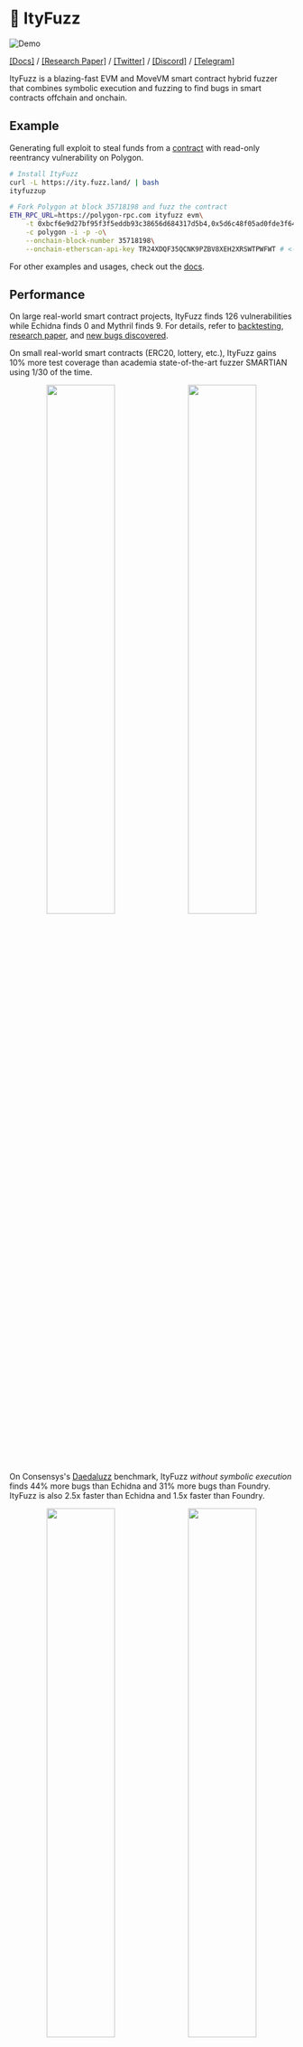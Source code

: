 # 🍦 ItyFuzz
![Demo](https://ityfuzz.assets.fuzz.land/demo-out.png)

[\[Docs\]](https://docs.ityfuzz.rs) /
[\[Research Paper\]](https://dl.acm.org/doi/pdf/10.1145/3597926.3598059) / 
[\[Twitter\]](https://twitter.com/hackthedefi) / 
[\[Discord\]](https://discord.com/invite/qQa436VEwt) / 
[\[Telegram\]](https://t.me/fuzzland) 



ItyFuzz is a blazing-fast EVM and MoveVM smart contract hybrid fuzzer that combines symbolic execution and fuzzing to find bugs in smart contracts offchain and onchain. 

## Example

Generating full exploit to steal funds from a [contract](https://polygonscan.com/address/0x5d6c48f05ad0fde3f64bab50628637d73b1eb0bb) with read-only reentrancy vulnerability on Polygon.

```bash
# Install ItyFuzz
curl -L https://ity.fuzz.land/ | bash
ityfuzzup

# Fork Polygon at block 35718198 and fuzz the contract
ETH_RPC_URL=https://polygon-rpc.com ityfuzz evm\
    -t 0xbcf6e9d27bf95f3f5eddb93c38656d684317d5b4,0x5d6c48f05ad0fde3f64bab50628637d73b1eb0bb\
    -c polygon -i -p -o\
    --onchain-block-number 35718198\
    --onchain-etherscan-api-key TR24XDQF35QCNK9PZBV8XEH2XRSWTPWFWT # <-- Get your own API key at https://polygonscan.com/apis if this one is rate limited 
```

For other examples and usages, check out the [docs](https://docs.ityfuzz.rs).

## Performance
On large real-world smart contract projects, ItyFuzz finds 126 vulnerabilities while Echidna finds 0 and Mythril finds 9. For details, refer to [backtesting](https://docs.ityfuzz.rs/tutorials/exp-known-working-hacks), [research paper](https://dl.acm.org/doi/pdf/10.1145/3597926.3598059), and [new bugs discovered](#bugs-found).

On small real-world smart contracts (ERC20, lottery, etc.), ItyFuzz gains 10% more test coverage than academia state-of-the-art fuzzer SMARTIAN using 1/30 of the time.
<p align="middle">
    <img src="https://ityfuzz.assets.fuzz.land/ityfuzz3.png" width="49%">
    <img src="https://ityfuzz.assets.fuzz.land/ityfuzz1.png" width="49%">
</p>

On Consensys's [Daedaluzz](https://github.com/Consensys/daedaluzz) benchmark, ItyFuzz *without symbolic execution* finds 44% more bugs than Echidna and 31% more bugs than Foundry. ItyFuzz is also 2.5x faster than Echidna and 1.5x faster than Foundry.

<p align="middle">
    <img src="https://ityfuzz.assets.fuzz.land/daedaluzz-bar.jpeg" width="49%">
    <img src="https://ityfuzz.assets.fuzz.land/FvRIuhfWwAEdBBz.jpg" width="49%">
</p>

## Features

* **Chain forking** to fuzz contracts on any chain at any block number.
* **Accurate exploit generation** for precision loss, integer overflow, fund stealing, Uniswap pair misuse etc.
* **Reentrancy support** to concretely leverage potential reentrancy opportunities for exploring more code paths.
* **Blazing fast power scheduling** to prioritize fuzzing on code that is more likely to have bugs.
* **Symbolic execution** to generate test cases that cover more code paths than fuzzing alone.
* **Flashloan support** assuming attackers have infinite funds to exploit flashloan vulnerabilities.
* **Liquidation support** to simulate buying and selling any token from liquidity pools during fuzzing.
* **Decompilation support** for fuzzing contracts without source code.
* **Supports complex contracts initialization** using Foundry setup script, forking Anvil RPC, or providing a JSON config file.
* Backed by SOTA Web2 fuzzing engine [LibAFL](https://github.com/AFLplusplus/LibAFL).

## Bugs Found

Selected new vulnerabilities found:

| Project | Vulnerability | Assets at Risks |
| --- | --- | --- |
| BSC $rats NFT | Integer overflow leading to unlimited minting | $79k |
| 9419 Token | Incorrect logic leading to price manipulation | $35k |
| BSC Mevbot | Unguarded DPPFlashLoanCall | $19k |
| FreeCash | Incorrect logic leading to price manipulation | $12k |
| 0xnoob Token | Incorrect logic leading to price manipulation | $7k |
| Baby Wojak Token | Incorrect logic leading to price manipulation | $4k |
| Arrow | Incorrect posiition logic leading to fund loss | Found During Audit |

ItyFuzz can automatically generate exploits for >80% of previous hacks without any knowledge of the hack. 
Refer to [backtesting](https://docs.ityfuzz.rs/tutorials/exp-known-working-hacks) for running previously hacked protocols.

